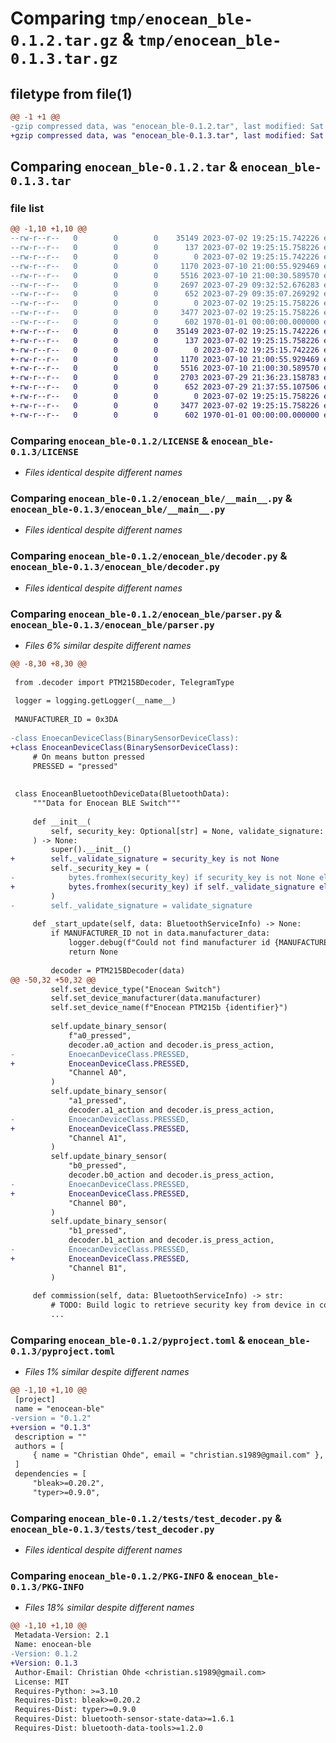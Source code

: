 # Comparing `tmp/enocean_ble-0.1.2.tar.gz` & `tmp/enocean_ble-0.1.3.tar.gz`

## filetype from file(1)

```diff
@@ -1 +1 @@
-gzip compressed data, was "enocean_ble-0.1.2.tar", last modified: Sat Jul 29 09:35:07 2023, max compression
+gzip compressed data, was "enocean_ble-0.1.3.tar", last modified: Sat Jul 29 21:37:55 2023, max compression
```

## Comparing `enocean_ble-0.1.2.tar` & `enocean_ble-0.1.3.tar`

### file list

```diff
@@ -1,10 +1,10 @@
--rw-r--r--   0        0        0    35149 2023-07-02 19:25:15.742226 enocean_ble-0.1.2/LICENSE
--rw-r--r--   0        0        0      137 2023-07-02 19:25:15.758226 enocean_ble-0.1.2/README.md
--rw-r--r--   0        0        0        0 2023-07-02 19:25:15.742226 enocean_ble-0.1.2/enocean_ble/__init__.py
--rw-r--r--   0        0        0     1170 2023-07-10 21:00:55.929469 enocean_ble-0.1.2/enocean_ble/__main__.py
--rw-r--r--   0        0        0     5516 2023-07-10 21:00:30.589570 enocean_ble-0.1.2/enocean_ble/decoder.py
--rw-r--r--   0        0        0     2697 2023-07-29 09:32:52.676283 enocean_ble-0.1.2/enocean_ble/parser.py
--rw-r--r--   0        0        0      652 2023-07-29 09:35:07.269292 enocean_ble-0.1.2/pyproject.toml
--rw-r--r--   0        0        0        0 2023-07-02 19:25:15.758226 enocean_ble-0.1.2/tests/__init__.py
--rw-r--r--   0        0        0     3477 2023-07-02 19:25:15.758226 enocean_ble-0.1.2/tests/test_decoder.py
--rw-r--r--   0        0        0      602 1970-01-01 00:00:00.000000 enocean_ble-0.1.2/PKG-INFO
+-rw-r--r--   0        0        0    35149 2023-07-02 19:25:15.742226 enocean_ble-0.1.3/LICENSE
+-rw-r--r--   0        0        0      137 2023-07-02 19:25:15.758226 enocean_ble-0.1.3/README.md
+-rw-r--r--   0        0        0        0 2023-07-02 19:25:15.742226 enocean_ble-0.1.3/enocean_ble/__init__.py
+-rw-r--r--   0        0        0     1170 2023-07-10 21:00:55.929469 enocean_ble-0.1.3/enocean_ble/__main__.py
+-rw-r--r--   0        0        0     5516 2023-07-10 21:00:30.589570 enocean_ble-0.1.3/enocean_ble/decoder.py
+-rw-r--r--   0        0        0     2703 2023-07-29 21:36:23.158783 enocean_ble-0.1.3/enocean_ble/parser.py
+-rw-r--r--   0        0        0      652 2023-07-29 21:37:55.107506 enocean_ble-0.1.3/pyproject.toml
+-rw-r--r--   0        0        0        0 2023-07-02 19:25:15.758226 enocean_ble-0.1.3/tests/__init__.py
+-rw-r--r--   0        0        0     3477 2023-07-02 19:25:15.758226 enocean_ble-0.1.3/tests/test_decoder.py
+-rw-r--r--   0        0        0      602 1970-01-01 00:00:00.000000 enocean_ble-0.1.3/PKG-INFO
```

### Comparing `enocean_ble-0.1.2/LICENSE` & `enocean_ble-0.1.3/LICENSE`

 * *Files identical despite different names*

### Comparing `enocean_ble-0.1.2/enocean_ble/__main__.py` & `enocean_ble-0.1.3/enocean_ble/__main__.py`

 * *Files identical despite different names*

### Comparing `enocean_ble-0.1.2/enocean_ble/decoder.py` & `enocean_ble-0.1.3/enocean_ble/decoder.py`

 * *Files identical despite different names*

### Comparing `enocean_ble-0.1.2/enocean_ble/parser.py` & `enocean_ble-0.1.3/enocean_ble/parser.py`

 * *Files 6% similar despite different names*

```diff
@@ -8,30 +8,30 @@
 
 from .decoder import PTM215BDecoder, TelegramType
 
 logger = logging.getLogger(__name__)
 
 MANUFACTURER_ID = 0x3DA
 
-class EnoecanDeviceClass(BinarySensorDeviceClass):
+class EnoceanDeviceClass(BinarySensorDeviceClass):
     # On means button pressed
     PRESSED = "pressed"
 
 
 class EnoceanBluetoothDeviceData(BluetoothData):
     """Data for Enocean BLE Switch"""
 
     def __init__(
         self, security_key: Optional[str] = None, validate_signature: bool = False
     ) -> None:
         super().__init__()
+        self._validate_signature = security_key is not None
         self._security_key = (
-            bytes.fromhex(security_key) if security_key is not None else None
+            bytes.fromhex(security_key) if self._validate_signature else None
         )
-        self._validate_signature = validate_signature
 
     def _start_update(self, data: BluetoothServiceInfo) -> None:
         if MANUFACTURER_ID not in data.manufacturer_data:
             logger.debug(f"Could not find manufacturer id {MANUFACTURER_ID} in data")
             return None
 
         decoder = PTM215BDecoder(data)
@@ -50,32 +50,32 @@
         self.set_device_type("Enocean Switch")
         self.set_device_manufacturer(data.manufacturer)
         self.set_device_name(f"Enocean PTM215b {identifier}")
 
         self.update_binary_sensor(
             f"a0_pressed",
             decoder.a0_action and decoder.is_press_action,
-            EnoecanDeviceClass.PRESSED,
+            EnoceanDeviceClass.PRESSED,
             "Channel A0",
         )
         self.update_binary_sensor(
             "a1_pressed",
             decoder.a1_action and decoder.is_press_action,
-            EnoecanDeviceClass.PRESSED,
+            EnoceanDeviceClass.PRESSED,
             "Channel A1",
         )
         self.update_binary_sensor(
             "b0_pressed",
             decoder.b0_action and decoder.is_press_action,
-            EnoecanDeviceClass.PRESSED,
+            EnoceanDeviceClass.PRESSED,
             "Channel B0",
         )
         self.update_binary_sensor(
             "b1_pressed",
             decoder.b1_action and decoder.is_press_action,
-            EnoecanDeviceClass.PRESSED,
+            EnoceanDeviceClass.PRESSED,
             "Channel B1",
         )
 
     def commission(self, data: BluetoothServiceInfo) -> str:
         # TODO: Build logic to retrieve security key from device in commission mode
         ...
```

### Comparing `enocean_ble-0.1.2/pyproject.toml` & `enocean_ble-0.1.3/pyproject.toml`

 * *Files 1% similar despite different names*

```diff
@@ -1,10 +1,10 @@
 [project]
 name = "enocean-ble"
-version = "0.1.2"
+version = "0.1.3"
 description = ""
 authors = [
     { name = "Christian Ohde", email = "christian.s1989@gmail.com" },
 ]
 dependencies = [
     "bleak>=0.20.2",
     "typer>=0.9.0",
```

### Comparing `enocean_ble-0.1.2/tests/test_decoder.py` & `enocean_ble-0.1.3/tests/test_decoder.py`

 * *Files identical despite different names*

### Comparing `enocean_ble-0.1.2/PKG-INFO` & `enocean_ble-0.1.3/PKG-INFO`

 * *Files 18% similar despite different names*

```diff
@@ -1,10 +1,10 @@
 Metadata-Version: 2.1
 Name: enocean-ble
-Version: 0.1.2
+Version: 0.1.3
 Author-Email: Christian Ohde <christian.s1989@gmail.com>
 License: MIT
 Requires-Python: >=3.10
 Requires-Dist: bleak>=0.20.2
 Requires-Dist: typer>=0.9.0
 Requires-Dist: bluetooth-sensor-state-data>=1.6.1
 Requires-Dist: bluetooth-data-tools>=1.2.0
```

